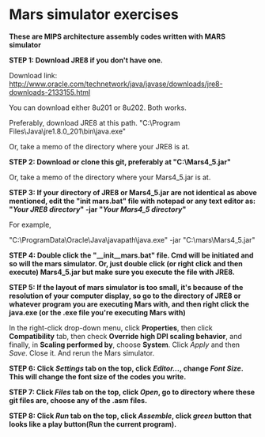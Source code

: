 # Mars simulator exercises

**These are MIPS architecture assembly codes written with MARS simulator**



**STEP 1: Download JRE8 if you don't have one.**

Download link: http://www.oracle.com/technetwork/java/javase/downloads/jre8-downloads-2133155.html

You can download either 8u201 or 8u202. Both works.

Preferably, download JRE8 at this path. "C:\Program Files\Java\jre1.8.0_201\bin\java.exe"

Or, take a memo of the directory where your JRE8 is at.



**STEP 2: Download or clone this git, preferably at "C:\Mars4_5.jar"**

Or, take a memo of the directory where your Mars4_5.jar is at.



**STEP 3: If your directory of JRE8 or Mars4_5.jar are not identical as above mentioned, edit the "__init__ mars.bat" file with notepad or any text editor as:
"*Your JRE8 directory*" -jar "*Your Mars4_5 directory*"**

For example,

"C:\ProgramData\Oracle\Java\javapath\java.exe" -jar "C:\mars\Mars4_5.jar"



**STEP 4: Double click the "__init__mars.bat" file. Cmd will be initiated and so will the mars simulator. Or, just double click (or right click and then execute) Mars4_5.jar
but make sure you execute the file with JRE8.**



**STEP 5: If the layout of mars simulator is too small, it's because of the resolution of your computer display, so go to the directory of JRE8 or whatever program you are
executing Mars with, and then right click the java.exe (or the .exe file you're executing Mars with)**



In the right-click drop-down menu, click **Properties**, then click **Compatibility** tab, then check **Override high DPI scaling behavior**, and finally, in **Scaling performed by**, choose **System**.
Click *Apply* and then *Save*. Close it. And rerun the Mars simulator.



**STEP 6: Click *Settings* tab on the top, click *Editor...*, change *Font Size*. This will change the font size of the codes you write.**



**STEP 7: Click *Files* tab on the top, click *Open*, go to directory where these git files are, choose any of the .asm files.**



**STEP 8: Click *Run* tab on the top, click *Assemble*, click *green* button that looks like a play button(Run the current program).**
